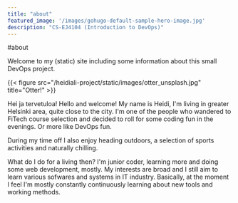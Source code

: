 ```yaml
---
title: "about"
featured_image: '/images/gohugo-default-sample-hero-image.jpg'
description: "CS-EJ4104 (Introduction to DevOps)"
---
```

#about

Welcome to my (static) site including some information about this small DevOps project.

{{< figure src="/heidiali-project/static/images/otter_unsplash.jpg" title="Otter!" >}}

Hei ja tervetuloa! Hello and welcome! My name is Heidi, I'm living in greater Helsinki area, quite close to the city. I'm one of the people who wandered to FiTech course selection and decided to roll for some coding fun in the evenings. Or more like DevOps fun. 

During my time off I also enjoy heading outdoors, a selection of sports activities and naturally chilling. 

What do I do for a living then? I'm junior coder, learning more and doing some web development, mostly. My interests are broad and I still aim to learn various sofwares and systems in IT industry. Basically, at the moment I feel I'm mostly constantly continuously learning about new tools and working methods.




